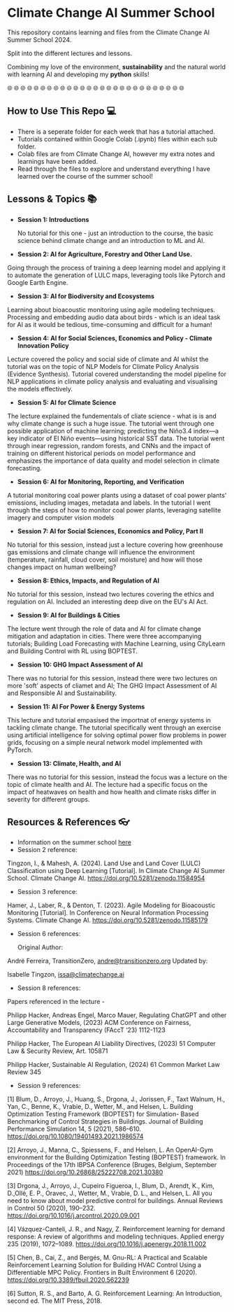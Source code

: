 # Climate Change AI Summer School
This repository contains learning and files from the Climate Change AI Summer School 2024.

Split into the different lectures and lessons.

Combining my love of the environment, __sustainability__ and the natural world with learning AI and developing my __python__ skills!

🌐 🌐 🌐 🌐 🌐 🌐 🌐 🌐 🌐 🌐 🌐 🌐 🌐 🌐 🌐 🌐 🌐 🌐 🌐 🌐 🌐 🌐 🌐 🌐 🌐 🌐 🌐

## How to Use This Repo 💻

* There is a seperate folder for each week that has a tutorial attached.
* Tutorials contained within Google Colab (.ipynb) files within each sub folder.
* Colab files are from Climate Change AI, however my extra notes and learnings have been added.
* Read through the files to explore and understand everything I have learned over the course of the summer school!

## Lessons & Topics 📚

* __Session 1: Introductions__

  No tutorial for this one - just an introduction to the course, the basic science behind climate change and an introduction to ML and AI.


* __Session 2: AI for Agriculture, Forestry and Other Land Use.__

Going through the process of training a deep learning model and applying it to automate the generation of LULC maps, leveraging tools like Pytorch and Google Earth Engine.

* __Session 3: AI for Biodiversity and Ecosystems__

Learning about bioacoustic monitoring using agile modeling techniques. Processing and embedding audio data about birds - which is an ideal task for AI as it would be tedious, time-consuming and difficult for a human!

* __Session 4: AI for Social Sciences, Economics and Policy - Climate Innovation Policy__

Lecture covered the policy and social side of climate and AI whilst the tutorial was on the topic of NLP Models for Climate Policy Analysis (Evidence Synthesis). Tutorial covered understanding the model pipeline for NLP applications in climate policy analysis and evaluating and visualising the models effectively.

* __Session 5: AI for Climate Science__

The lecture explained the fundementals of cliate science - what is is and why climate change is such a huge issue. The tutorial went through one possible application of machine learning; predicting the Niño3.4 index—a key indicator of El Niño events—using historical SST data. The tutorial went through inear regression, random forests, and CNNs and the impact of training on different historical periods on model performance and emphasizes the importance of data quality and model selection in climate forecasting.


* __Session 6: AI for Monitoring, Reporting, and Verification__

A tutorial monitoring coal power plants using a dataset of coal power plants' emissions, including images, metadata and labels. In the tutorial I went through the steps of how to monitor coal power plants, leveraging satellite imagery and computer vision models


* __Session 7: AI for Social Sciences, Economics and Policy, Part II__

No tutorial for this session, instead just a lecture covering how greenhouse gas emissions and climate change will influence the environment (temperature, rainfall, cloud cover, soil moisture) and how will those changes impact on human wellbeing?


* __Session 8: Ethics, Impacts, and Regulation of AI__

No tutorial for this session, instead two lectures covering the ethics and regulation on AI. Included an interesting deep dive on the EU's AI Act.


* __Session 9: AI for Buildings & Cities__

The lecture went through the role of data and AI for climate change mitigation and adaptation in cities. There were three accompanying tutorials; Building Load Forecasting with Machine Learning, using CityLearn and Building Control with RL using BOPTEST.


* __Session 10: GHG Impact Assessment of AI__

There was no tutorial for this session, instead there were two lectures on more 'soft' aspects of cliamet and AI; The GHG Impact Assessment of AI and Responsible AI and Sustainability.

* __Session 11: AI For Power & Energy Systems__

This lecture and tutorial empasised the importnat of energy systems in tackling climate change. The tutorial specifically went through an exercise using artificial intelligence for solving optimal power flow problems in power grids, focusing on a simple neural network model implemented with PyTorch. 


* __Session 13: Climate, Health, and AI__

There was no tutorial for this session, instead the focus was a lecture on the topic of climate health and AI. The lecture had a specific focus on the impact of heatwaves on health and how health and climate risks differ in severity for different groups.

## Resources & References 👓

* Information on the summer school [here](https://www.climatechange.ai/events/summer_school2024)
* Session 2 reference:
  
Tingzon, I., & Mahesh, A. (2024). Land Use and Land Cover (LULC) Classification using Deep Learning [Tutorial]. In Climate Change AI Summer School. Climate Change AI. https://doi.org/10.5281/zenodo.11584954

* Session 3 reference:

Hamer, J., Laber, R., & Denton, T. (2023). Agile Modeling for Bioacoustic Monitoring [Tutorial]. In Conference on Neural Information Processing Systems. Climate Change AI. https://doi.org/10.5281/zenodo.11585179

* Session 6 references:

  Original Author:

André Ferreira, TransitionZero, andre@transitionzero.org
Updated by:

Isabelle Tingzon, issa@climatechange.ai

* Session 8 references:

Papers referenced in the lecture -

Philipp Hacker, Andreas Engel, Marco Mauer, Regulating ChatGPT and other Large Generative Models, (2023) ACM Conference on Fairness, Accountability and Transparency (FAccT ‘23) 1112-1123

Philipp Hacker, The European AI Liability Directives, (2023) 51 Computer Law & Security Review, Art. 105871

Philipp Hacker, Sustainable AI Regulation, (2024) 61 Common Market Law Review 345

* Session 9 references:


[1] Blum, D., Arroyo, J., Huang, S., Drgona, J., Jorissen, F., Taxt Walnum, H., Yan, C., Benne, K., Vrabie, D., Wetter, M., and Helsen, L. Building Optimization Testing Framework (BOPTEST) for Simulation- Based Benchmarking of Control Strategies in Buildings. Journal of Building Performance Simulation 14, 5 (2021), 586–610. https://doi.org/10.1080/19401493.2021.1986574

[2] Arroyo, J., Manna, C., Spiessens, F., and Helsen, L. An OpenAI-Gym environment for the Building Optimization Testing (BOPTEST) framework. In Proceedings of the 17th IBPSA Conference (Bruges, Belgium, September 2021) https://doi.org/10.26868/25222708.2021.30380

[3] Drgona, J., Arroyo, J., Cupeiro Figueroa, I., Blum, D., Arendt, K., Kim, D.,Ollé, E. P., Oravec, J., Wetter, M., Vrabie, D. L., and Helsen, L. All you need to know about model predictive control for buildings. Annual Reviews in Control 50 (2020), 190–232. https://doi.org/10.1016/j.arcontrol.2020.09.001

[4] Vázquez-Canteli, J. R., and Nagy, Z. Reinforcement learning for demand response: A review of algorithms and modeling techniques. Applied energy 235 (2019), 1072–1089. https://doi.org/10.1016/j.apenergy.2018.11.002

[5] Chen, B., Cai, Z., and Bergés, M. Gnu-RL: A Practical and Scalable Reinforcement Learning Solution for Building HVAC Control Using a Differentiable MPC Policy. Frontiers in Built Environment 6 (2020). https://doi.org/10.3389/fbuil.2020.562239

[6] Sutton, R. S., and Barto, A. G. Reinforcement Learning: An Introduction, second ed. The MIT Press, 2018.

